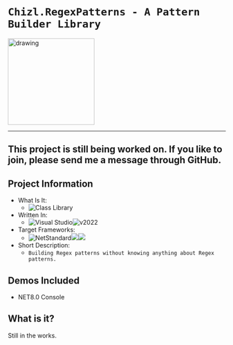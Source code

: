 ﻿# `Chizl.RegexPatterns - A Pattern Builder Library` 
<img src="./blob/master/docs/ChizlRegexPatterns.png" alt="drawing" width="200"/>
<hr/>

## This project is still being worked on.  If you like to join, please send me a message through GitHub.

## Project Information
- What Is It: 
	- ![Class Library](https://img.shields.io/badge/Multi_Platform-Class_Library-orange)
- Written In: 
	- ![Visual Studio](https://badgen.net/badge/icon/VisualStudio?color=blue&icon=visualstudio&label)![v2022](https://badgen.net/badge/visualstudio/2022/red?labelColor=blue&color=red&label)
- Target Frameworks: 
	- ![NetStandard](https://img.shields.io/badge/.NET_Standard-gray)![](https://img.shields.io/badge/v2.0-red)![](https://img.shields.io/badge/v2.1-blue)
- Short Description:
	- `Building Regex patterns without knowing anything about Regex patterns.`


## Demos Included
- NET8.0 Console

## What is it?
Still in the works.
